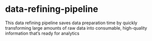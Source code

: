 # data-refining-pipeline
This data refining pipeline saves data preparation time by quickly transforming large amounts of raw data into consumable, high-quality information that’s ready for analytics
